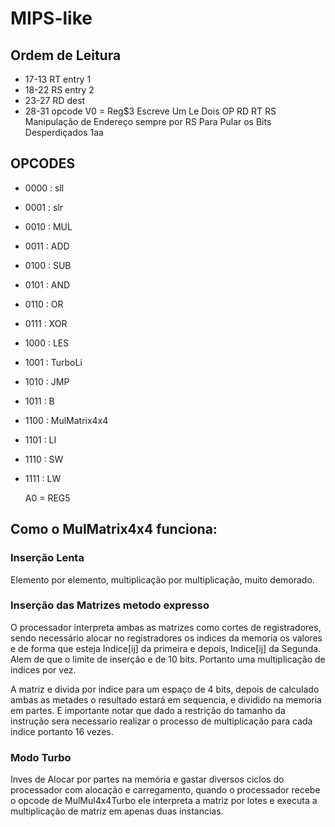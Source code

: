 # MIPS-like

## Ordem de Leitura
 - 17-13 RT entry 1
 - 18-22 RS entry 2
 - 23-27 RD dest 
 - 28-31 opcode
   V0 = Reg$3
   Escreve Um 
   Le Dois
   OP RD RT RS
   Manipulação de Endereço sempre por RS
   Para Pular os Bits Desperdiçados 1aa

## OPCODES
  - 0000 : sll
  - 0001 : slr
  - 0010 : MUL
  - 0011 : ADD
  - 0100 : SUB
  - 0101 : AND
  - 0110 : OR
  - 0111 : XOR
  - 1000 : LES
  - 1001 : TurboLi
  - 1010 : JMP
  - 1011 : B
  - 1100 : MulMatrix4x4
  - 1101 : LI
  - 1110 : SW
  - 1111 : LW

    A0 = REG5
## Como o MulMatrix4x4 funciona:
### Inserção Lenta
Elemento por elemento, multiplicação por multiplicação, muito demorado.

### Inserção das Matrizes metodo expresso
O processador interpreta ambas as matrizes como cortes de registradores, sendo necessário alocar no registradores os indices da memoria os valores e de forma que esteja Indice[ij] da primeira e depois, Indice[ij] da Segunda. Alem de que o limite de inserção e de 10 bits. Portanto uma multiplicação de indices por vez.

A matriz e divida por indice para um espaço de 4 bits, depois de calculado ambas as metades o resultado estará em sequencia, e dividido na memoria em partes. E importante notar que dado a restrição do tamanho da instrução sera necessario realizar o processo de multiplicação para cada indice portanto 16 vezes.

### Modo Turbo
Inves de Alocar por partes na memória e gastar diversos ciclos do processador com alocação e carregamento, quando o processador recebe o opcode de MulMul4x4Turbo ele interpreta a matriz por lotes e executa a multiplicação de matriz em apenas duas instancias.

